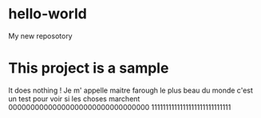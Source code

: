 # hello-world
My new reposotory
# This project is a sample 
It does nothing !
Je m' appelle maitre farough le plus beau du monde 
c'est un test pour voir si les choses marchent
00000000000000000000000000000000
1111111111111111111111111111
